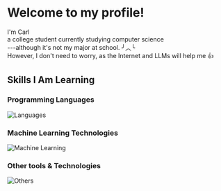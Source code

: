 # Welcome to my profile!

 I'm Carl  
 a college student currently studying computer science  
 ---although it's not my major at school. ╯︿╰  
 However, I don't need to worry, as the Internet and LLMs will help me 👍  
 


## Skills I Am Learning
### Programming Languages
![Languages](https://skillicons.dev/icons?i=c,cpp,python,rust,lua)

### Machine Learning Technologies
![Machine Learning](https://skillicons.dev/icons?i=gcp,tensorflow,pytorch,sklearn)

### Other tools & Technologies
![Others](https://skillicons.dev/icons?i=ubuntu,docker,github,markdown,vscode,pycharm,vim)
<!---
### Additional Interests  

Besides the technologies I specifically study for my future learning and career development,  
I am also interested in many other areas, which I treat as hobbies to balance my study life，  
such as cybersecurity, some fun mobile and mechanical electronics projects, and creating mods for games.

![Hobbies](https://skillicons.dev/icons?i=go,java,kotlin,js,html,css,kali,raspberrypi,arduino,blender)



<!--
## GitHub Stats
![Carl's GitHub stats](https://github-readme-stats.vercel.app/api?username=carl-zzdr&show_icons=true&theme=cobalt)


**Carl-Zzdr/Carl-Zzdr** is a ✨ _special_ ✨ repository because its `README.md` (this file) appears on your GitHub profile.

Here are some ideas to get you started:

- 🔭 I’m currently working on ...
- 🌱 I’m currently learning ...
- 👯 I’m looking to collaborate on ...
- 🤔 I’m looking for help with ...
- 💬 Ask me about ...
- 📫 How to reach me: ...
- 😄 Pronouns: ...
- ⚡ Fun fact: ...
-->
